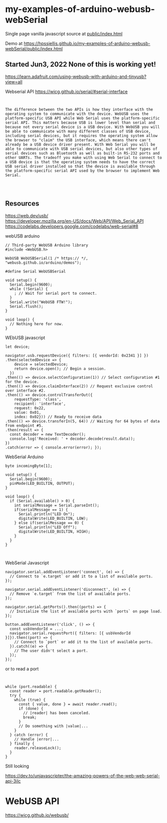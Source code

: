 # my-examples-of-arduino-webusb-webSerial



Single page vanilla javascript source at [public/index.html](public/index.html)


Demo at   https://hpssjellis.github.io/my-examples-of-arduino-webusb-webSerial/public/index.html


## Started Jun3, 2022 None of this is working yet!



https://learn.adafruit.com/using-webusb-with-arduino-and-tinyusb?view=all


Webserial API  https://wicg.github.io/serial/#serial-interface

```


The difference between the two APIs is how they interface with the operating system to communicate with the device. WebUSB uses the platform-specific USB API while Web Serial uses the platform-specific serial API. This matters because USB is lower level than serial and because not every serial device is a USB device. With WebUSB you will be able to communicate with many different classes of USB device, including serial devices, but it requires the operating system allow the browser to "claim" the USB interface, which means there can't already be a USB device driver present. With Web Serial you will be able to communicate with USB serial devices, but also other types of serial devices such as Bluetooth as well as built-in RS-232 ports and other UARTs. The tradeoff you make with using Web Serial to connect to a USB device is that the operating system needs to have the correct USB serial driver installed so that the device is available through the platform-specific serial API used by the browser to implement Web Serial.




```






## Resources

https://web.dev/usb/  
https://developer.mozilla.org/en-US/docs/Web/API/Web_Serial_API  
https://codelabs.developers.google.com/codelabs/web-serial#8  




webUSB arduino

```
// Third-party WebUSB Arduino library
#include <WebUSB.h>

WebUSB WebUSBSerial(1 /* https:// */, "webusb.github.io/arduino/demos");

#define Serial WebUSBSerial

void setup() {
  Serial.begin(9600);
  while (!Serial) {
    ; // Wait for serial port to connect.
  }
  Serial.write("WebUSB FTW!");
  Serial.flush();
}

void loop() {
  // Nothing here for now.
}

```

WEbUSB javascript

```
let device;

navigator.usb.requestDevice({ filters: [{ vendorId: 0x2341 }] })
.then(selectedDevice => {
    device = selectedDevice;
    return device.open(); // Begin a session.
  })
.then(() => device.selectConfiguration(1)) // Select configuration #1 for the device.
.then(() => device.claimInterface(2)) // Request exclusive control over interface #2.
.then(() => device.controlTransferOut({
    requestType: 'class',
    recipient: 'interface',
    request: 0x22,
    value: 0x01,
    index: 0x02})) // Ready to receive data
.then(() => device.transferIn(5, 64)) // Waiting for 64 bytes of data from endpoint #5.
.then(result => {
  const decoder = new TextDecoder();
  console.log('Received: ' + decoder.decode(result.data));
})
.catch(error => { console.error(error); });

```




WebSerial Arduino

```
byte incomingByte[1];

void setup() {
  Serial.begin(9600);
  pinMode(LED_BUILTIN, OUTPUT);
}

void loop() {
  if (Serial.available() > 0) {
    int serialMessage = Serial.parseInt();
    if(serialMessage == 1) {
      Serial.println("LED On");
      digitalWrite(LED_BUILTIN, LOW);
    } else if(serialMessage == 0) {
      Serial.println("LED Off");
      digitalWrite(LED_BUILTIN, HIGH);
    }
  }
}

  

```



WebSerial Javascript 

```
navigator.serial.addEventListener('connect', (e) => {
  // Connect to `e.target` or add it to a list of available ports.
});

navigator.serial.addEventListener('disconnect', (e) => {
  // Remove `e.target` from the list of available ports.
});

navigator.serial.getPorts().then((ports) => {
  // Initialize the list of available ports with `ports` on page load.
});

button.addEventListener('click', () => {
  const usbVendorId = ...;
  navigator.serial.requestPort({ filters: [{ usbVendorId }]}).then((port) => {
    // Connect to `port` or add it to the list of available ports.
  }).catch((e) => {
    // The user didn't select a port.
  });
});

```


or to read a port

```


while (port.readable) {
  const reader = port.readable.getReader();
  try {
    while (true) {
      const { value, done } = await reader.read();
      if (done) {
        // |reader| has been canceled.
        break;
      }
      // Do something with |value|...
    }
  } catch (error) {
    // Handle |error|...
  } finally {
    reader.releaseLock();
  }
}

```

Still looking

https://dev.to/unjavascripter/the-amazing-powers-of-the-web-web-serial-api-3ilc







# WebUSB  API

https://wicg.github.io/webusb/




